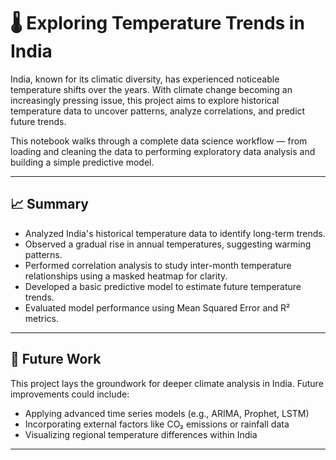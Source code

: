 # 🌡️ Exploring Temperature Trends in India

India, known for its climatic diversity, has experienced noticeable temperature shifts over the years. With climate change becoming an increasingly pressing issue, this project aims to explore historical temperature data to uncover patterns, analyze correlations, and predict future trends.

This notebook walks through a complete data science workflow — from loading and cleaning the data to performing exploratory data analysis and building a simple predictive model.

---


## 📈 Summary

- Analyzed India's historical temperature data to identify long-term trends.
- Observed a gradual rise in annual temperatures, suggesting warming patterns.
- Performed correlation analysis to study inter-month temperature relationships using a masked heatmap for clarity.
- Developed a basic predictive model to estimate future temperature trends.
- Evaluated model performance using Mean Squared Error and R² metrics.

---

## 🔮 Future Work

This project lays the groundwork for deeper climate analysis in India. Future improvements could include:

- Applying advanced time series models (e.g., ARIMA, Prophet, LSTM)
- Incorporating external factors like CO₂ emissions or rainfall data
- Visualizing regional temperature differences within India

---

